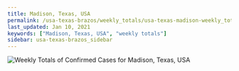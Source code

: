 ```yaml
---
title: Madison, Texas, USA
permalink: /usa-texas-brazos/weekly_totals/usa-texas-madison-weekly_totals.html
last_updated: Jan 10, 2021
keywords: ["Madison, Texas, USA", "weekly totals"]
sidebar: usa-texas-brazos_sidebar
---
```


![Weekly Totals of Confirmed Cases for Madison, Texas, USA](/covid_tracker/images/graphs/usa-texas-madison-weekly_totals_graph.png)
